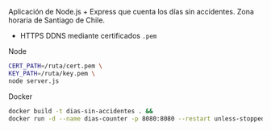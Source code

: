 Aplicación de Node.js + Express que cuenta los días sin accidentes. Zona horaria de Santiago de Chile.

- HTTPS DDNS mediante certificados `.pem`

Node

```bash
CERT_PATH=/ruta/cert.pem \
KEY_PATH=/ruta/key.pem \
node server.js
```

Docker

```bash
docker build -t dias-sin-accidentes . && 
docker run -d --name dias-counter -p 8080:8080 --restart unless-stopped dias-sin-accidentes
```